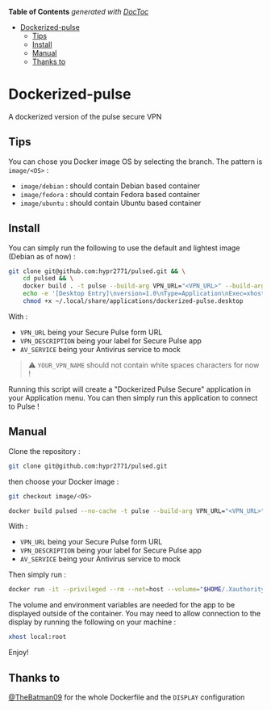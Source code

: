 <!-- START doctoc generated TOC please keep comment here to allow auto update -->
<!-- DON'T EDIT THIS SECTION, INSTEAD RE-RUN doctoc TO UPDATE -->
**Table of Contents**  *generated with [DocToc](https://github.com/thlorenz/doctoc)*

- [Dockerized-pulse](#dockerized-pulse)
  - [Tips](#tips)
  - [Install](#install)
  - [Manual](#manual)
  - [Thanks to](#thanks-to)

<!-- END doctoc generated TOC please keep comment here to allow auto update -->

# Dockerized-pulse

A dockerized version of the pulse secure VPN

## Tips

You can chose you Docker image OS by selecting the branch.
The pattern is `image/<OS>` :

- `image/debian` : should contain Debian based container
- `image/fedora` : should contain Fedora based container
- `image/ubuntu` : should contain Ubuntu based container

## Install

You can simply run the following to use the default and lightest image (Debian as of now) :

```bash
git clone git@github.com:hypr2771/pulsed.git && \
    cd pulsed && \
    docker build . -t pulse --build-arg VPN_URL="<VPN_URL>" --build-arg VPN_DESCRIPTION="<VPN_DESCRIPTION>" --build-arg AV_SERVICE="<AV_SERVICE>" && \
    echo -e '[Desktop Entry]\nversion=1.0\nType=Application\nExec=xhost local:root; sh -c "docker run --privileged --rm --net=host --volume=\"$HOME/.Xauthority:/root/.Xauthority:rw\" --env=\"DISPLAY=$DISPLAY\" pulse"\nTerminal=false\nName=Dockerized Pulse Secure\nComment=Dockerized Pulse Secure VPN client\nIcon=network-workgroup' > ~/.local/share/applications/dockerized-pulse.desktop && \
    chmod +x ~/.local/share/applications/dockerized-pulse.desktop
```

With :

- `VPN_URL` being your Secure Pulse form URL
- `VPN_DESCRIPTION` being your label for Secure Pulse app
- `AV_SERVICE` being your Antivirus service to mock

> :warning: `YOUR_VPN_NAME` should not contain white spaces characters for now !

Running this script will create a "Dockerized Pulse Secure" application in your Application menu.
You can then simply run this application to connect to Pulse !

## Manual

Clone the repository :

```bash
git clone git@github.com:hypr2771/pulsed.git
```

then choose your Docker image :

```bash
git checkout image/<OS>
```

```bash
docker build pulsed --no-cache -t pulse --build-arg VPN_URL="<VPN_URL>" --build-arg VPN_DESCRIPTION="<VPN_DESCRIPTION>" --build-arg AV_SERVICE="<AV_SERVICE>"
```

With :

- `VPN_URL` being your Secure Pulse form URL
- `VPN_DESCRIPTION` being your label for Secure Pulse app
- `AV_SERVICE` being your Antivirus service to mock

Then simply run :

```bash
docker run -it --privileged --rm --net=host --volume="$HOME/.Xauthority:/root/.Xauthority:rw" --env="DISPLAY=$DISPLAY" pulse
```

The volume and environment variables are needed for the app to be displayed outside of the container.
You may need to allow connection to the display by running the following on your machine :

```bash
xhost local:root
```

Enjoy!

## Thanks to

[@TheBatman09](https://github.com/TheBatman09) for the whole Dockerfile and the `DISPLAY` configuration
